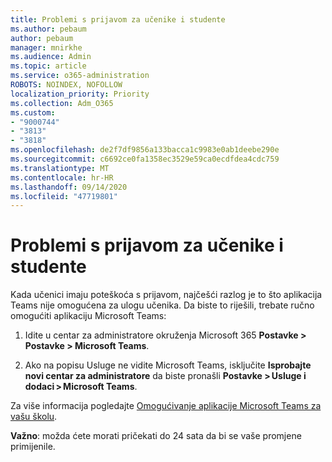 ```yaml
---
title: Problemi s prijavom za učenike i studente
ms.author: pebaum
author: pebaum
manager: mnirkhe
ms.audience: Admin
ms.topic: article
ms.service: o365-administration
ROBOTS: NOINDEX, NOFOLLOW
localization_priority: Priority
ms.collection: Adm_O365
ms.custom:
- "9000744"
- "3813"
- "3818"
ms.openlocfilehash: de2f7df9856a133bacca1c9983e0ab1deebe290e
ms.sourcegitcommit: c6692ce0fa1358ec3529e59ca0ecdfdea4cdc759
ms.translationtype: MT
ms.contentlocale: hr-HR
ms.lasthandoff: 09/14/2020
ms.locfileid: "47719801"
---
```

# <a name="sign-in-issues-for-students"></a>Problemi s prijavom za učenike i studente

Kada učenici imaju poteškoća s prijavom, najčešći razlog je to što aplikacija Teams nije omogućena za ulogu učenika. Da biste to riješili, trebate ručno omogućiti aplikaciju Microsoft Teams:

1. Idite u centar za administratore okruženja Microsoft 365 **Postavke > Postavke > Microsoft Teams**. 

2. Ako na popisu Usluge ne vidite Microsoft Teams, isključite **Isprobajte novi centar za administratore** da biste pronašli **Postavke > Usluge i dodaci > Microsoft Teams**. 

Za više informacija pogledajte [Omogućivanje aplikacije Microsoft Teams za vašu školu](https://docs.microsoft.com/microsoft-365/education/intune-edu-trial/enable-microsoft-teams#enable-microsoft-teams-for-your-school-1). 

**Važno**: možda ćete morati pričekati do 24 sata da bi se vaše promjene primijenile.

 
